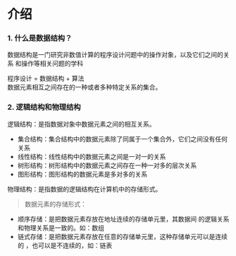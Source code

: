 
# 介绍

### 1. 什么是数据结构？
数据结构是一门研究非数值计算的程序设计问题中的操作对象，以及它们之间的关系
和操作等相关问题的学科

程序设计 = 数据结构 + 算法  
数据元素相互之间存在的一种或者多种特定关系的集合。

### 2. 逻辑结构和物理结构
逻辑结构：是指数据对象中数据元素之间的相互关系。 

* 集合结构：集合结构中的数据元素除了同属于一个集合外，它们之间没有任何关系
* 线性结构：线性结构中的数据元素之间是一对一的关系
* 树形结构：树形结构中的数据元素之间存在一种一对多的层次关系
* 图形结构：图形结构的数据元素是多对多的关系

物理结构：是指数据的逻辑结构在计算机中的存储形式。

> 数据元素的存储形式： 
  
* 顺序存储：是把数据元素存放在地址连续的存储单元里，其数据间
    的逻辑关系和物理关系是一致的。如：数组
* 链式存储：是把数据元素存放在任意的存储单元里，这种存储单元可以是连续的
    ，也可以是不连续的，如：链表




